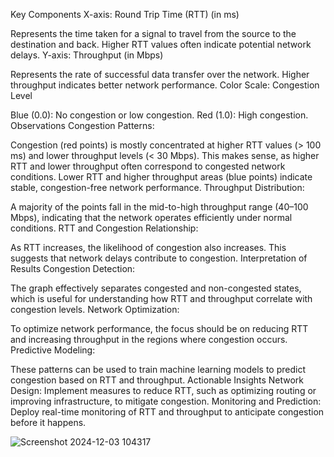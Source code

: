 Key Components
X-axis: Round Trip Time (RTT) (in ms)

Represents the time taken for a signal to travel from the source to the destination and back.
Higher RTT values often indicate potential network delays.
Y-axis: Throughput (in Mbps)

Represents the rate of successful data transfer over the network.
Higher throughput indicates better network performance.
Color Scale: Congestion Level

Blue (0.0): No congestion or low congestion.
Red (1.0): High congestion.
Observations
Congestion Patterns:

Congestion (red points) is mostly concentrated at higher RTT values (> 100 ms) and lower throughput levels (< 30 Mbps). This makes sense, as higher RTT and lower throughput often correspond to congested network conditions.
Lower RTT and higher throughput areas (blue points) indicate stable, congestion-free network performance.
Throughput Distribution:

A majority of the points fall in the mid-to-high throughput range (40–100 Mbps), indicating that the network operates efficiently under normal conditions.
RTT and Congestion Relationship:

As RTT increases, the likelihood of congestion also increases. This suggests that network delays contribute to congestion.
Interpretation of Results
Congestion Detection:

The graph effectively separates congested and non-congested states, which is useful for understanding how RTT and throughput correlate with congestion levels.
Network Optimization:

To optimize network performance, the focus should be on reducing RTT and increasing throughput in the regions where congestion occurs.
Predictive Modeling:

These patterns can be used to train machine learning models to predict congestion based on RTT and throughput.
Actionable Insights
Network Design:
Implement measures to reduce RTT, such as optimizing routing or improving infrastructure, to mitigate congestion.
Monitoring and Prediction:
Deploy real-time monitoring of RTT and throughput to anticipate congestion before it happens.

![Screenshot 2024-12-03 104317](https://github.com/user-attachments/assets/e93d7d19-42fd-46f2-92c7-8fe8c9ceb2a7)
